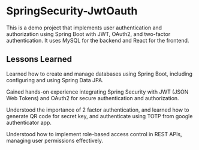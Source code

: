 # SpringSecurity-JwtOauth
This is a demo project that implements user authentication and authorization using Spring Boot with JWT, OAuth2, and two-factor authentication. It uses MySQL for the backend and React for the frontend.

## Lessons Learned
Learned how to create and manage databases using Spring Boot, including configuring and using Spring Data JPA.

Gained hands-on experience integrating Spring Security with JWT (JSON Web Tokens) and OAuth2 for secure authentication and authorization.

Understood the importance of 2 factor authentication, and learned how to generate QR code for secret key, and authenticate using TOTP from google authenticator app.

Understood how to implement role-based access control in REST APIs, managing user permissions effectively.
